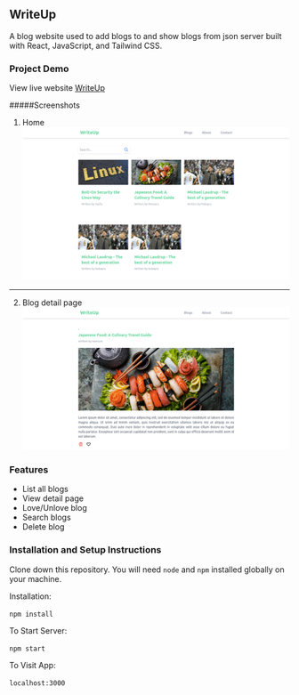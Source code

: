 ## WriteUp  
 A blog website used to add blogs to and show blogs from json server built with React, JavaScript, and Tailwind CSS.

### Project Demo

View live website [WriteUp](http://tasfiaislam.github.io/react-blog)

#####Screenshots 

1. Home
![Home](screenshots/Home1.png)
---
2. Blog detail page
![Blog Detail](screenshots/BlogDetail1.png)

### Features
- List all blogs
- View detail page
- Love/Unlove blog
- Search blogs
- Delete blog

### Installation and Setup Instructions

Clone down this repository. You will need `node` and `npm` installed globally on your machine.  

Installation:

`npm install`  

To Start Server:

`npm start`  

To Visit App:

`localhost:3000`  



